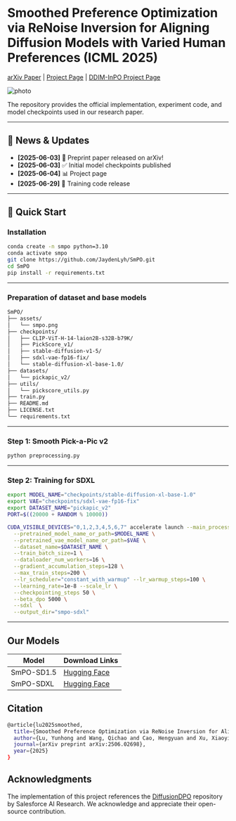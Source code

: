 # Smoothed Preference Optimization via ReNoise Inversion for Aligning Diffusion Models with Varied Human Preferences (ICML 2025)

[arXiv Paper](https://arxiv.org/abs/2506.02698) | [Project Page](https://jaydenlyh.github.io/SmPO-project-page/) | [DDIM-InPO Project Page](https://jaydenlyh.github.io/InPO-project-page/)

![photo](./assets/smpo.png "SmPO")

The repository provides the official implementation, experiment code, and model checkpoints used in our research paper.

---

## 📖 News & Updates
- **[2025-06-03]** 🎉 Preprint paper released on arXiv!
- **[2025-06-03]** ✅ Initial model checkpoints published
- **[2025-06-04]** 📊 Project page
- **[2025-06-29]** 🚀 Training code release 

---

## 🔧 Quick Start

### Installation 
```bash
conda create -n smpo python=3.10
conda activate smpo
git clone https://github.com/JaydenLyh/SmPO.git
cd SmPO
pip install -r requirements.txt
```
---
### Preparation of dataset and base models
```bash
SmPO/
├── assets/                   
│   └── smpo.png            
├── checkpoints/    
│   ├── CLIP-ViT-H-14-laion2B-s32B-b79K/  
│   ├── PickScore_v1/          
│   ├── stable-diffusion-v1-5/          
│   ├── sdxl-vae-fp16-fix/            
│   └── stable-diffusion-xl-base-1.0/         
├── datasets/                 
│   └── pickapic_v2/   
├── utils/  
│   └── pickscore_utils.py  
├── train.py            
├── README.md              
├── LICENSE.txt            
└── requirements.txt       
```
---
### Step 1: Smooth Pick-a-Pic v2
```bash
python preprocessing.py
```
---
### Step 2: Training for SDXL
```bash
export MODEL_NAME="checkpoints/stable-diffusion-xl-base-1.0"
export VAE="checkpoints/sdxl-vae-fp16-fix"
export DATASET_NAME="pickapic_v2"
PORT=$((20000 + RANDOM % 10000))

CUDA_VISIBLE_DEVICES="0,1,2,3,4,5,6,7" accelerate launch --main_process_port $PORT --mixed_precision="fp16" --num_processes=8 train.py \
  --pretrained_model_name_or_path=$MODEL_NAME \
  --pretrained_vae_model_name_or_path=$VAE \
  --dataset_name=$DATASET_NAME \
  --train_batch_size=1 \
  --dataloader_num_workers=16 \
  --gradient_accumulation_steps=128 \
  --max_train_steps=200 \
  --lr_scheduler="constant_with_warmup" --lr_warmup_steps=100 \
  --learning_rate=1e-8 --scale_lr \
  --checkpointing_steps 50 \
  --beta_dpo 5000 \
  --sdxl  \
  --output_dir="smpo-sdxl" 
```
---

## Our Models
| Model          | Download Links                          
|----------------|-----------------------------------------|
| SmPO-SD1.5     | [Hugging Face](https://huggingface.co/JaydenLu666/SmPO-SD1.5)  |
| SmPO-SDXL    |  [Hugging Face](https://huggingface.co/JaydenLu666/SmPO-SDXL)       |

## Citation
```bash
@article{lu2025smoothed,
  title={Smoothed Preference Optimization via ReNoise Inversion for Aligning Diffusion Models with Varied Human Preferences},
  author={Lu, Yunhong and Wang, Qichao and Cao, Hengyuan and Xu, Xiaoyin and Zhang, Min},
  journal={arXiv preprint arXiv:2506.02698},
  year={2025}
}
```

## Acknowledgments
The implementation of this project references the [DiffusionDPO](https://github.com/SalesforceAIResearch/DiffusionDPO) repository by Salesforce AI Research. We acknowledge and appreciate their open-source contribution.